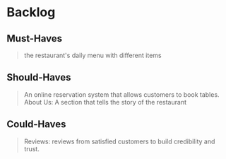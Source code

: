 # Backlog

## Must-Haves

> the restaurant's daily menu with different items

## Should-Haves

> An online reservation system that allows customers to book tables. About Us: A
> section that tells the story of the restaurant

## Could-Haves

> Reviews: reviews from satisfied customers to build credibility and trust.
